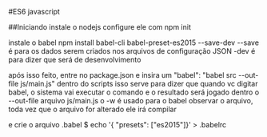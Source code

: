 #ES6 javascript

##Iniciando
instale o nodejs
configure ele com npm init

instale o babel
npm install babel-cli babel-preset-es2015 --save-dev
--save é para os dados serem criados nos arquivos de configuração JSON
-dev é para dizer que será de desenvolvimento

após isso feito, entre no package.json e insira um "babel": "babel src --out-file js/main.js" dentro do scripts
isso serve para dizer que quando vc digitar babel, o sistema vai executar o comando e o resultado será jogado dentro o --out-file arquivo js/main.js
o -w é usado para o babel observar o arquivo, toda vez que o arquivo for alterado ele irá compilar

e crie o arquivo .babel
$ echo '{ "presets": ["es2015"]}' > .babelrc
